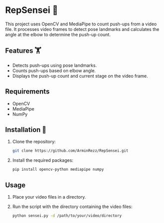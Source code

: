 #  RepSensei 🥋 

This project uses OpenCV and MediaPipe to count push-ups from a video file. It processes video frames to detect pose landmarks and calculates the angle at the elbow to determine the push-up count.

## Features 🏋️

- Detects push-ups using pose landmarks.
- Counts push-ups based on elbow angle.
- Displays the push-up count and current stage on the video frame.

## Requirements

- OpenCV
- MediaPipe
- NumPy

## Installation 💪 

1. Clone the repository:
    ```sh
    git clone https://github.com/ArminRezz/RepSensei.git
    ```

2. Install the required packages:
    ```sh
    pip install opencv-python mediapipe numpy
    ```

## Usage

1. Place your video files in a directory.

2. Run the script with the directory containing the video files:
    ```sh
    python sensei.py -d /path/to/your/video/directory
    ```